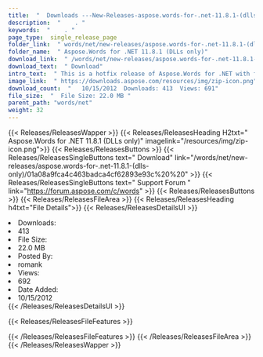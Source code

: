 ```yaml
---
title:  "  Downloads ---New-Releases-aspose.words-for-.net-11.8.1-(dlls-only) . " 
description:  "    . " 
keywords:  "    . " 
page_type:  single_release_page
folder_link:  " words/net/new-releases/aspose.words-for-.net-11.8.1-(dlls-only)/"
folder_name:  " Aspose.Words for .NET 11.8.1 (DLLs only)"
download_link:  " /words/net/new-releases/aspose.words-for-.net-11.8.1-(dlls-only)/01a08a9fca4c463badca4cf62893e93c"
download_text:  " Download"
intro_text:  " This is a hotfix release of Aspose.Words for .NET with fixes for certain custome..."
image_link:  " https://downloads.aspose.com/resources/img/zip-icon.png"
download_count:  "   10/15/2012  Downloads: 413  Views: 691"
file_size:  "  File Size: 22.0 MB "
parent_path: "words/net"
weight: 32 
---
```


{{< Releases/ReleasesWapper >}}
  {{< Releases/ReleasesHeading H2txt=" Aspose.Words for .NET 11.8.1 (DLLs only)" imagelink="/resources/img/zip-icon.png">}}
  {{< Releases/ReleasesButtons >}}
    {{< Releases/ReleasesSingleButtons text=" Download" link="/words/net/new-releases/aspose.words-for-.net-11.8.1-(dlls-only)/01a08a9fca4c463badca4cf62893e93c%20%20" >}}
    {{< Releases/ReleasesSingleButtons text=" Support Forum " link="https://forum.aspose.com/c/words" >}}
  {{< Releases/ReleasesButtons >}}
  {{< Releases/ReleasesFileArea >}}
    {{< Releases/ReleasesHeading h4txt="File Details">}}
    {{< Releases/ReleasesDetailsUl >}}
             <li>Downloads:</li><li>413</li><li>File Size:</li><li>22.0 MB</li><li>Posted By:</li><li>romank</li><li>Views:</li><li>692</li><li>Date Added:</li><li>10/15/2012</li>
    {{< /Releases/ReleasesDetailsUl >}}

  {{< Releases/ReleasesFileFeatures >}}
      
  {{< /Releases/ReleasesFileFeatures >}}
 {{< /Releases/ReleasesFileArea >}}
{{< /Releases/ReleasesWapper >}}


